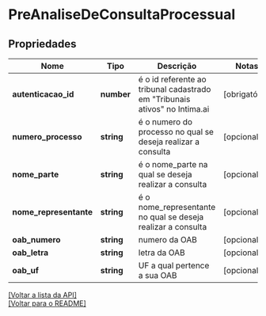 # PreAnaliseDeConsultaProcessual

## Propriedades
Nome | Tipo | Descrição | Notas
------------ | ------------- | ------------- | -------------
**autenticacao_id** | **number** | é o id referente ao tribunal cadastrado em "Tribunais ativos" no Intima.ai | [obrigatório] 
**numero_processo** | **string** | é o numero do processo no qual se deseja realizar a consulta | [opcional] 
**nome_parte** | **string** | é o nome_parte na qual se deseja realizar a consulta | [opcional] 
**nome_representante** | **string** | é o nome_representante no qual se deseja realizar a consulta | [opcional] 
**oab_numero** | **string** | numero da OAB | [opcional] 
**oab_letra** | **string** | letra da OAB | [opcional] 
**oab_uf** | **string** | UF a qual pertence a sua OAB | [opcional] 

[[Voltar a lista da API]](../../../README.md#Documentação-para-os-Endpoints-da-API)    
[[Voltar para o README]](../../../README.md#Intima.ai---SDK-NodeJS)
